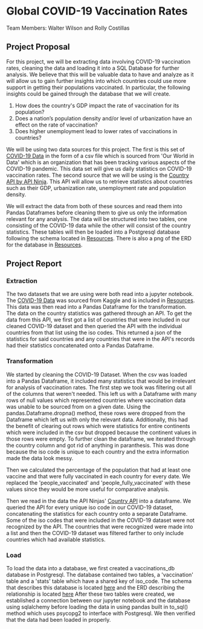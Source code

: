 # Global COVID-19 Vaccination Rates

Team Members: Walter Wilson and Rolly Costillas

## Project Proposal
	
For this project, we will be extracting data involving COVID-19 vaccination rates, cleaning the data and loading it into a SQL Database for further analysis. We believe that this will be valuable data to have and analyze as it will allow us to gain further insights into which countries could use more support in getting their populations vaccinated. In particular, the following insights could be gained through the database that we will create.

1. How does the country's GDP impact the rate of vaccination for its population?
2. Does a nation’s population density and/or level of urbanization have an effect on the rate of vaccination?
3. Does higher unemployment lead to lower rates of vaccinations in countries?

We will be using two data sources for this project. The first is this set of [COVID-19 Data](https://www.kaggle.com/datasets/taranvee/covid-19-dataset-till-2222022) in the form of a csv file which is sourced from 'Our World in Data' which is an organization that has been tracking various aspects of the COVID-19 pandemic. This data set will give us daily statistics on COVID-19 vaccination rates. The second source that we will be using is the [Country API by API Ninja](https://api-ninjas.com/api/country). This API will allow us to retrieve statistics about countries such as their GDP, urbanization rate, unemployment rate and population density.

We will extract the data from both of these sources and read them into Pandas Dataframes before cleaning them to give us only the information relevant for any analysis. The data will be structured into two tables, one consisting of the COVID-19 data while the other will consist of the country statistics. These tables will then be loaded into a Postgresql database following the schema located in [Resources](https://github.com/wawilson810/Project-2/tree/main/Resources). There is also a png of the ERD for the database in [Resources](https://github.com/wawilson810/Project-2/tree/main/Resources).

## Project Report

### Extraction

The two datasets that we are using were both read into a jupyter notebook. The [COVID-19 Data](https://www.kaggle.com/datasets/taranvee/covid-19-dataset-till-2222022) was sourced from Kaggle and is included in [Resources](https://github.com/wawilson810/Project-2/tree/main/Resources). This data was then read into a Pandas Dataframe for the transformation. The data on the country statistics was gathered through an API. To get the data from this API, we first got a list of countries that were included in our cleaned COVID-19 dataset and then queried the API with the individual countries from that list using the iso codes. This returned a json of the statistics for said countries and any countries that were in the API's records had their statistics concatenated onto a Pandas Dataframe.

### Transformation

We started by cleaning the COVID-19 Dataset. When the csv was loaded into a Pandas Dataframe, it included many statistics that would be irrelevant for analysis of vaccination rates. The first step we took was filtering out all of the columns that weren't needed. This left us with a Dataframe with many rows of null values which represented countries where vaccination data was unable to be sourced from on a given date. Using the pandas.Dataframe.dropna() method, these rows were dropped from the Dataframe which left us with only the relevant data. Additionally, this had the benefit of clearing out rows which were statistics for entire continents which were included in the csv but dropped because the continent values in those rows were empty. To further clean the dataframe, we iterated through the country column and got rid of anything in paranthesis. This was done because the iso code is unique to each country and the extra information made the data look messy.

Then we calculated the percentage of the population that had at least one vaccine and that were fully vaccinated in each country for every date. We replaced the 'people_vaccinated' and 'people_fully_vaccinated' with these values since they would be more useful for comparative analysis.

Then we read in the data the API Ninjas' [Country API](https://api-ninjas.com/api/country) into a dataframe. We queried the API for every unique iso code in our COVID-19 dataset, concatenating the statistics for each country onto a separate Dataframe. Some of the iso codes that were included in the COVID-19 dataset were not recognized by the API. The countries that were recognized were made into a list and then the COVID-19 dataset was filtered farther to only include countries which had available statistics.

### Load

To load the data into a database, we first created a vaccinations_db database in Postgresql. The database contained two tables, a 'vaccination' table and a 'stats' table which have a shared key of iso_code. The schema that describes this database is located [here](https://github.com/wawilson810/Project-2/blob/main/Resources/schema.sql) and the ERD describing the relationship is located [here](https://github.com/wawilson810/Project-2/blob/main/Resources/ETL_ERD.png) After these two tables were created, we established a connection between our jupyter notebook and the database using sqlalchemy before loading the data in using pandas built in to_sql() method which uses psycopg2 to interface with Postgresql. We then verified that the data had been loaded in properly.




